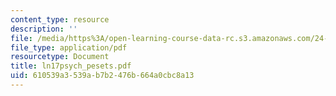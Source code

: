 ```yaml
---
content_type: resource
description: ''
file: /media/https%3A/open-learning-course-data-rc.s3.amazonaws.com/24-951-introduction-to-syntax-fall-2003/610539a3539ab7b2476b664a0cbc8a13_ln17psych_pesets.pdf
file_type: application/pdf
resourcetype: Document
title: ln17psych_pesets.pdf
uid: 610539a3-539a-b7b2-476b-664a0cbc8a13
---
```


